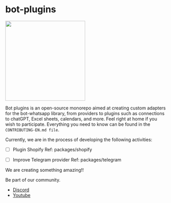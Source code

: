 # bot-plugins

<img src="https://camo.githubusercontent.com/409341feab953aef5968243159c4b65d67ab4d5c3981cf7c7ed6568d8a1d83da/68747470733a2f2f692e696d6775722e636f6d2f4f6175656636742e706e67" width="250px" style="margin: auto">

Bot plugins is an open-source monorepo aimed at creating custom adapters for the bot-whatsapp library, from providers to plugins such as connections to chatGPT, Excel sheets, calendars, and more. Feel right at home if you wish to participate. Everything you need to know can be found in the `CONTRIBUTING-EN.md file`.

Currently, we are in the process of developing the following activities:

- [ ] Plugin Shopify
    Ref: packages/shopify

- [ ] Improve Telegram provider
    Ref: packages/telegram

We are creating something amazing!!

Be part of our community.
- [Discord](https://link.codigoencasa.com/DISCORD)
- [Youtube](https://www.youtube.com/@LeiferMendez)